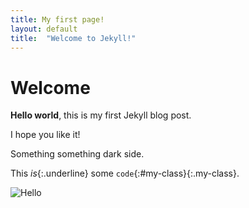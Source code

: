 ```yaml
---
title: My first page!
layout: default
title:  "Welcome to Jekyll!"
---
```


# Welcome

**Hello world**, this is my first Jekyll blog post.

I hope you like it!

Something something dark side.

This *is*{:.underline} some `code`{:#my-class}{:.my-class}.

![Hello](https://www.demonofmarketing.com/wp-content/uploads/2015/07/einstein.jpg)